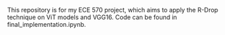 This repository is for my ECE 570 project, which aims to apply the R-Drop technique on ViT models and VGG16.
Code can be found in final_implementation.ipynb.

